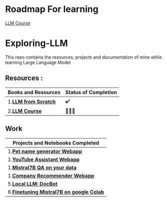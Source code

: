 # Roadmap For learning 
[LLM Course](https://github.com/mlabonne/llm-course/tree/main)
# Exploring-LLM
This repo contains the resources, projects and documentation of mine while learning Large Language Model 

## Resources : 
| Books and Resources | Status of Completion |
| ----- | -----|
| 1.[**LLM from Scratch**](https://youtu.be/UU1WVnMk4E8?si=2r58NpTIn-Z0Y_Z2)| ✔️ |
| 2.[**LLM Course**](https://github.com/mlabonne/llm-course/tree/main)| 🏊🏻‍♂️ |


## Work
| Projects and Notebooks Completed |
| ----------------- |
|1.[**Pet name generator Webapp**](https://github.com/Utshav-paudel/Petname-Generator) |
|1.[**YouTube Assistant Webapp**](https://github.com/Utshav-paudel/YouTube-assistant-langchain) |
|1.[**Mistral7B QA on your data**](https://github.com/Utshav-paudel/Petname-Generator) |
|1.[**Company Recommender Webapp**](https://github.com/Utshav-paudel/Petname-Generator) |
|5.[**Local LLM: DocBot**](https://github.com/Utshav-paudel/Docbot) | 
|6.[**Finetuning Mistral7B on google Colab**](https://github.com/Utshav-paudel/Finetuning-Mistral7B-on-google-colab)|
